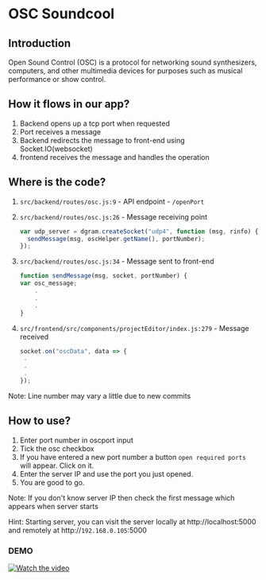 # OSC Soundcool

## Introduction

Open Sound Control (OSC) is a protocol for networking sound synthesizers, computers, and other multimedia devices for purposes such as musical performance or show control.

## How it flows in our app?

1. Backend opens up a tcp port when requested
2. Port receives a message
3. Backend redirects the message to front-end using Socket.IO(websocket)
4. frontend receives the message and handles the operation

## Where is the code?

1. `src/backend/routes/osc.js:9` - API endpoint - `/openPort`
2. `src/backend/routes/osc.js:26` - Message receiving point

   ```javascript
   var udp_server = dgram.createSocket("udp4", function (msg, rinfo) {
     sendMessage(msg, oscHelper.getName(), portNumber);
   });
   ```

3. `src/backend/routes/osc.js:34` - Message sent to front-end

   ```javascript
   function sendMessage(msg, socket, portNumber) {
   var osc_message;
       .
       .
       .
   }
   ```

4. `src/frontend/src/components/projectEditor/index.js:279` - Message received

   ```javascript
   socket.on("oscData", data => {
    .
    .
    .
   });
   ```

Note: Line number may vary a little due to new commits

## How to use?

1. Enter port number in oscport input
2. Tick the osc checkbox
3. If you have entered a new port number a button `open required ports` will appear. Click on it.
4. Enter the server IP and use the port you just opened.
5. You are good to go.

Note: If you don't know server IP then check the first message which appears when server starts
    
Hint: Starting server, you can visit the server locally at http://localhost:5000 and remotely at http://`192.168.0.105`:5000

### DEMO
[![Watch the video](https://i.ibb.co/JdxWVfY/Screenshot-from-2020-05-07-16-41-58.png)](https://www.loom.com/share/ea8c8cb895264d63a7cf0e812cc49709)